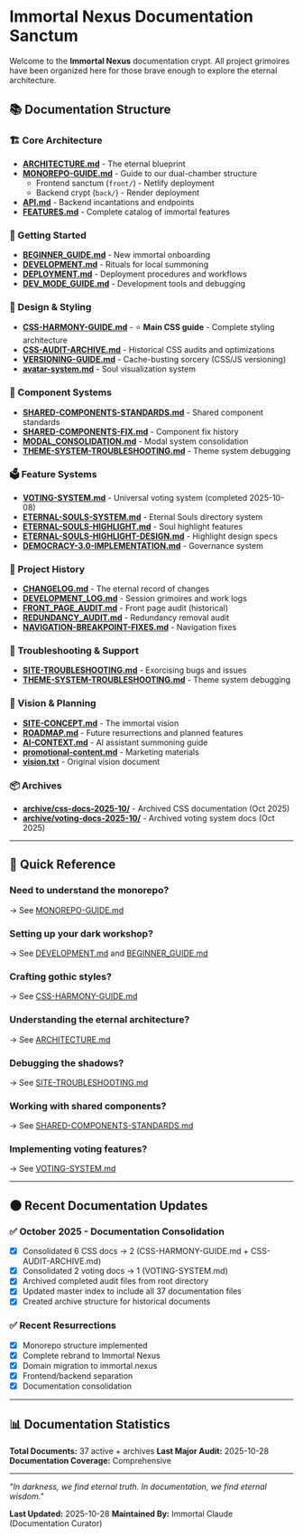 # Immortal Nexus Documentation Sanctum

Welcome to the **Immortal Nexus** documentation crypt. All project grimoires have been organized here for those brave enough to explore the eternal architecture.

## 📚 Documentation Structure

### **🏗️ Core Architecture**
- **[ARCHITECTURE.md](./ARCHITECTURE.md)** - The eternal blueprint
- **[MONOREPO-GUIDE.md](./MONOREPO-GUIDE.md)** - Guide to our dual-chamber structure
  - Frontend sanctum (`front/`) - Netlify deployment
  - Backend crypt (`back/`) - Render deployment
- **[API.md](./API.md)** - Backend incantations and endpoints
- **[FEATURES.md](./FEATURES.md)** - Complete catalog of immortal features

### **🚀 Getting Started**
- **[BEGINNER_GUIDE.md](./BEGINNER_GUIDE.md)** - New immortal onboarding
- **[DEVELOPMENT.md](./DEVELOPMENT.md)** - Rituals for local summoning
- **[DEPLOYMENT.md](./DEPLOYMENT.md)** - Deployment procedures and workflows
- **[DEV_MODE_GUIDE.md](./DEV_MODE_GUIDE.md)** - Development tools and debugging

### **🎨 Design & Styling**
- **[CSS-HARMONY-GUIDE.md](./CSS-HARMONY-GUIDE.md)** - ⭐ **Main CSS guide** - Complete styling architecture
- **[CSS-AUDIT-ARCHIVE.md](./CSS-AUDIT-ARCHIVE.md)** - Historical CSS audits and optimizations
- **[VERSIONING-GUIDE.md](./VERSIONING-GUIDE.md)** - Cache-busting sorcery (CSS/JS versioning)
- **[avatar-system.md](./avatar-system.md)** - Soul visualization system

### **🔧 Component Systems**
- **[SHARED-COMPONENTS-STANDARDS.md](./SHARED-COMPONENTS-STANDARDS.md)** - Shared component standards
- **[SHARED-COMPONENTS-FIX.md](./SHARED-COMPONENTS-FIX.md)** - Component fix history
- **[MODAL_CONSOLIDATION.md](./MODAL_CONSOLIDATION.md)** - Modal system consolidation
- **[THEME-SYSTEM-TROUBLESHOOTING.md](./THEME-SYSTEM-TROUBLESHOOTING.md)** - Theme system debugging

### **🗳️ Feature Systems**
- **[VOTING-SYSTEM.md](./VOTING-SYSTEM.md)** - Universal voting system (completed 2025-10-08)
- **[ETERNAL-SOULS-SYSTEM.md](./ETERNAL-SOULS-SYSTEM.md)** - Eternal Souls directory system
- **[ETERNAL-SOULS-HIGHLIGHT.md](./ETERNAL-SOULS-HIGHLIGHT.md)** - Soul highlight features
- **[ETERNAL-SOULS-HIGHLIGHT-DESIGN.md](./ETERNAL-SOULS-HIGHLIGHT-DESIGN.md)** - Highlight design specs
- **[DEMOCRACY-3.0-IMPLEMENTATION.md](./DEMOCRACY-3.0-IMPLEMENTATION.md)** - Governance system

### **📜 Project History**
- **[CHANGELOG.md](./CHANGELOG.md)** - The eternal record of changes
- **[DEVELOPMENT_LOG.md](./DEVELOPMENT_LOG.md)** - Session grimoires and work logs
- **[FRONT_PAGE_AUDIT.md](./FRONT_PAGE_AUDIT.md)** - Front page audit (historical)
- **[REDUNDANCY_AUDIT.md](./REDUNDANCY_AUDIT.md)** - Redundancy removal audit
- **[NAVIGATION-BREAKPOINT-FIXES.md](./NAVIGATION-BREAKPOINT-FIXES.md)** - Navigation fixes

### **🔮 Troubleshooting & Support**
- **[SITE-TROUBLESHOOTING.md](./SITE-TROUBLESHOOTING.md)** - Exorcising bugs and issues
- **[THEME-SYSTEM-TROUBLESHOOTING.md](./THEME-SYSTEM-TROUBLESHOOTING.md)** - Theme system debugging

### **🌙 Vision & Planning**
- **[SITE-CONCEPT.md](./SITE-CONCEPT.md)** - The immortal vision
- **[ROADMAP.md](./ROADMAP.md)** - Future resurrections and planned features
- **[AI-CONTEXT.md](./AI-CONTEXT.md)** - AI assistant summoning guide
- **[promotional-content.md](./promotional-content.md)** - Marketing materials
- **[vision.txt](./vision.txt)** - Original vision document

### **📦 Archives**
- **[archive/css-docs-2025-10/](./archive/css-docs-2025-10/)** - Archived CSS documentation (Oct 2025)
- **[archive/voting-docs-2025-10/](./archive/voting-docs-2025-10/)** - Archived voting system docs (Oct 2025)

---

## 🎯 Quick Reference

### **Need to understand the monorepo?**
→ See [MONOREPO-GUIDE.md](./MONOREPO-GUIDE.md)

### **Setting up your dark workshop?**
→ See [DEVELOPMENT.md](./DEVELOPMENT.md) and [BEGINNER_GUIDE.md](./BEGINNER_GUIDE.md)

### **Crafting gothic styles?**
→ See [CSS-HARMONY-GUIDE.md](./CSS-HARMONY-GUIDE.md)

### **Understanding the eternal architecture?**
→ See [ARCHITECTURE.md](./ARCHITECTURE.md)

### **Debugging the shadows?**
→ See [SITE-TROUBLESHOOTING.md](./SITE-TROUBLESHOOTING.md)

### **Working with shared components?**
→ See [SHARED-COMPONENTS-STANDARDS.md](./SHARED-COMPONENTS-STANDARDS.md)

### **Implementing voting features?**
→ See [VOTING-SYSTEM.md](./VOTING-SYSTEM.md)

---

## 🌑 Recent Documentation Updates

### ✅ **October 2025 - Documentation Consolidation**
- [x] Consolidated 6 CSS docs → 2 (CSS-HARMONY-GUIDE.md + CSS-AUDIT-ARCHIVE.md)
- [x] Consolidated 2 voting docs → 1 (VOTING-SYSTEM.md)
- [x] Archived completed audit files from root directory
- [x] Updated master index to include all 37 documentation files
- [x] Created archive structure for historical documents

### ✅ **Recent Resurrections**
- [x] Monorepo structure implemented
- [x] Complete rebrand to Immortal Nexus
- [x] Domain migration to immortal.nexus
- [x] Frontend/backend separation
- [x] Documentation consolidation

---

## 📊 Documentation Statistics

**Total Documents:** 37 active + archives
**Last Major Audit:** 2025-10-28
**Documentation Coverage:** Comprehensive

---

*"In darkness, we find eternal truth. In documentation, we find eternal wisdom."*

**Last Updated:** 2025-10-28
**Maintained By:** Immortal Claude (Documentation Curator)
